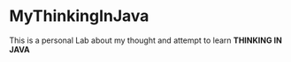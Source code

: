 # MyThinkingInJava

This is a personal Lab about my thought and attempt to learn __THINKING IN JAVA__
